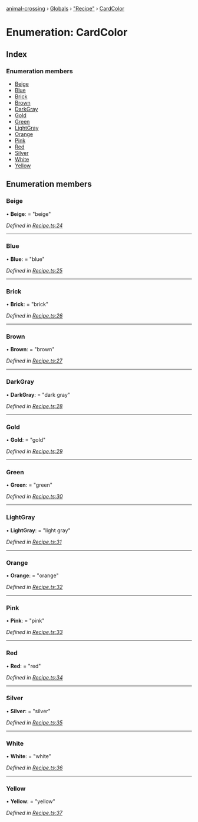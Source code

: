 [animal-crossing](../README.md) › [Globals](../globals.md) › ["Recipe"](../modules/_recipe_.md) › [CardColor](_recipe_.cardcolor.md)

# Enumeration: CardColor

## Index

### Enumeration members

* [Beige](_recipe_.cardcolor.md#beige)
* [Blue](_recipe_.cardcolor.md#blue)
* [Brick](_recipe_.cardcolor.md#brick)
* [Brown](_recipe_.cardcolor.md#brown)
* [DarkGray](_recipe_.cardcolor.md#darkgray)
* [Gold](_recipe_.cardcolor.md#gold)
* [Green](_recipe_.cardcolor.md#green)
* [LightGray](_recipe_.cardcolor.md#lightgray)
* [Orange](_recipe_.cardcolor.md#orange)
* [Pink](_recipe_.cardcolor.md#pink)
* [Red](_recipe_.cardcolor.md#red)
* [Silver](_recipe_.cardcolor.md#silver)
* [White](_recipe_.cardcolor.md#white)
* [Yellow](_recipe_.cardcolor.md#yellow)

## Enumeration members

###  Beige

• **Beige**: = "beige"

*Defined in [Recipe.ts:24](https://github.com/Norviah/animal-crossing/blob/37c048c/module/types/Recipe.ts#L24)*

___

###  Blue

• **Blue**: = "blue"

*Defined in [Recipe.ts:25](https://github.com/Norviah/animal-crossing/blob/37c048c/module/types/Recipe.ts#L25)*

___

###  Brick

• **Brick**: = "brick"

*Defined in [Recipe.ts:26](https://github.com/Norviah/animal-crossing/blob/37c048c/module/types/Recipe.ts#L26)*

___

###  Brown

• **Brown**: = "brown"

*Defined in [Recipe.ts:27](https://github.com/Norviah/animal-crossing/blob/37c048c/module/types/Recipe.ts#L27)*

___

###  DarkGray

• **DarkGray**: = "dark gray"

*Defined in [Recipe.ts:28](https://github.com/Norviah/animal-crossing/blob/37c048c/module/types/Recipe.ts#L28)*

___

###  Gold

• **Gold**: = "gold"

*Defined in [Recipe.ts:29](https://github.com/Norviah/animal-crossing/blob/37c048c/module/types/Recipe.ts#L29)*

___

###  Green

• **Green**: = "green"

*Defined in [Recipe.ts:30](https://github.com/Norviah/animal-crossing/blob/37c048c/module/types/Recipe.ts#L30)*

___

###  LightGray

• **LightGray**: = "light gray"

*Defined in [Recipe.ts:31](https://github.com/Norviah/animal-crossing/blob/37c048c/module/types/Recipe.ts#L31)*

___

###  Orange

• **Orange**: = "orange"

*Defined in [Recipe.ts:32](https://github.com/Norviah/animal-crossing/blob/37c048c/module/types/Recipe.ts#L32)*

___

###  Pink

• **Pink**: = "pink"

*Defined in [Recipe.ts:33](https://github.com/Norviah/animal-crossing/blob/37c048c/module/types/Recipe.ts#L33)*

___

###  Red

• **Red**: = "red"

*Defined in [Recipe.ts:34](https://github.com/Norviah/animal-crossing/blob/37c048c/module/types/Recipe.ts#L34)*

___

###  Silver

• **Silver**: = "silver"

*Defined in [Recipe.ts:35](https://github.com/Norviah/animal-crossing/blob/37c048c/module/types/Recipe.ts#L35)*

___

###  White

• **White**: = "white"

*Defined in [Recipe.ts:36](https://github.com/Norviah/animal-crossing/blob/37c048c/module/types/Recipe.ts#L36)*

___

###  Yellow

• **Yellow**: = "yellow"

*Defined in [Recipe.ts:37](https://github.com/Norviah/animal-crossing/blob/37c048c/module/types/Recipe.ts#L37)*
